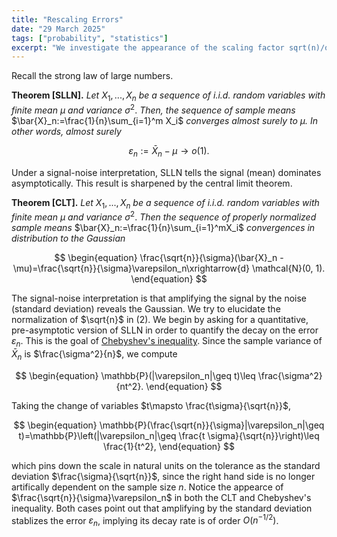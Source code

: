 ```yaml
---
title: "Rescaling Errors"
date: "29 March 2025"
tags: ["probability", "statistics"]
excerpt: "We investigate the appearance of the scaling factor sqrt(n)/σ in the central limit theorem."
---
```


Recall the strong law of large numbers.

$${}$$

**Theorem [SLLN].** _Let_ $X_1,...,X_n$ _be a sequence of i.i.d. random variables with finite mean_ $\mu$ _and variance_ $\sigma^2.$ _Then, the sequence of sample means_ $\bar{X}_n:=\frac{1}{n}\sum_{i=1}^m X_i$ _converges almost surely to $\mu$. In other words, almost surely_

$$
\begin{equation}
\varepsilon_n:=\bar{X}_n-\mu \to o(1).
\end{equation}
$$

Under a signal-noise interpretation, SLLN tells the signal (mean) dominates asymptotically. This result is sharpened by the central limit theorem.

$${}$$

**Theorem [CLT].** _Let_ $X_1,...,X_n$ _be a sequence of i.i.d. random variables with finite mean_ $\mu$ _and variance_ $\sigma^2.$ _Then the sequence of properly normalized sample means_ $\bar{X}_n:=\frac{1}{n}\sum_{i=1}^mX_i$ _convergences in distribution to the Gaussian_

$$
\begin{equation}
\frac{\sqrt{n}}{\sigma}(\bar{X}_n - \mu)=\frac{\sqrt{n}}{\sigma}\varepsilon_n\xrightarrow{d} \mathcal{N}(0, 1).
\end{equation}
$$

The signal-noise interpretation is that amplifying the signal by the noise (standard deviation) reveals the Gaussian. We try to elucidate the normalization of $\sqrt{n}$ in (2). We begin by asking for a quantitative, pre-asymptotic version of SLLN in order to quantify the decay on the error $\varepsilon_n$. This is the goal of [Chebyshev's inequality](/blog/markov-chebyshev-chernoff). Since the sample variance of $\bar{X}_n$ is $\frac{\sigma^2}{n}$, we compute

$$
\begin{equation}
\mathbb{P}(|\varepsilon_n|\geq t)\leq \frac{\sigma^2}{nt^2}.
\end{equation}
$$

Taking the change of variables $t\mapsto \frac{t\sigma}{\sqrt{n}}$,

$$
\begin{equation}
\mathbb{P}(\frac{\sqrt{n}}{\sigma}|\varepsilon_n|\geq t)=\mathbb{P}\left(|\varepsilon_n|\geq \frac{t \sigma}{\sqrt{n}}\right)\leq \frac{1}{t^2},
\end{equation}
$$

which pins down the scale in natural units on the tolerance as the standard deviation $\frac{\sigma}{\sqrt{n}}$, since the right hand side is no longer artifically dependent on the sample size $n$. Notice the appearce of $\frac{\sqrt{n}}{\sigma}\varepsilon_n$ in both the CLT and Chebyshev's inequality. Both cases point out that amplifying by the standard deviation stablizes the error $\varepsilon_n$, implying its decay rate is of order $O(n^{-1/2})$.
